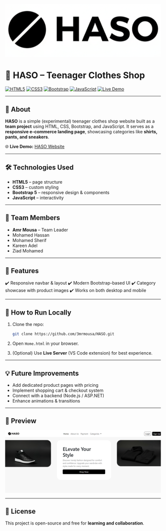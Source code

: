 ![HASO Screenshot](images/HASO.png)

# 👕 HASO – Teenager Clothes Shop

[![HTML5](https://img.shields.io/badge/HTML5-orange?logo=html5\&logoColor=white)](#)
[![CSS3](https://img.shields.io/badge/CSS3-blue?logo=css3\&logoColor=white)](#)
[![Bootstrap](https://img.shields.io/badge/Bootstrap-purple?logo=bootstrap\&logoColor=white)](#)
[![JavaScript](https://img.shields.io/badge/JavaScript-yellow?logo=javascript\&logoColor=black)](#)
[![Live Demo](https://img.shields.io/badge/Live-Demo-brightgreen?logo=vercel)](https://haso-home-page.vercel.app/)

---

## 📖 About

**HASO** is a simple (experimental) teenager clothes shop website built as a **team project** using HTML, CSS, Bootstrap, and JavaScript.
It serves as a **responsive e-commerce landing page**, showcasing categories like **shirts, pants, and sneakers**.

🌐 **Live Demo:** [HASO Website](https://haso-home-page.vercel.app/)

---

## 🛠 Technologies Used

* **HTML5** – page structure
* **CSS3** – custom styling
* **Bootstrap 5** – responsive design & components
* **JavaScript** – interactivity

---

## 👥 Team Members

* **Amr Mousa** – Team Leader
* Mohamed Hassan
* Mohamed Sherif
* Kareen Adel
* Ziad Mohamed

---

## 🚀 Features

✔️ Responsive navbar & layout
✔️ Modern Bootstrap-based UI
✔️ Category showcase with product images
✔️ Works on both desktop and mobile

---

## 📝 How to Run Locally

1. Clone the repo:

   ```bash
   git clone https://github.com/3mrmousa/HASO.git
   ```
2. Open `Home.html` in your browser.
3. (Optional) Use **Live Server** (VS Code extension) for best experience.

---

## 💡 Future Improvements

* Add dedicated product pages with pricing
* Implement shopping cart & checkout system
* Connect with a backend (Node.js / ASP.NET)
* Enhance animations & transitions

---

## 📸 Preview

![haso homepage](images/haso-homepage.png)

---

## 📜 License

This project is open-source and free for **learning and collaboration**.
